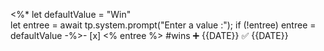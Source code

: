  <%*
let defaultValue = "Win"  
let entree = await tp.system.prompt("Enter a value :");
if (!entree) entree = defaultValue
-%>- [x] <% entree %>  #wins ➕ {{DATE}} ✅ {{DATE}}